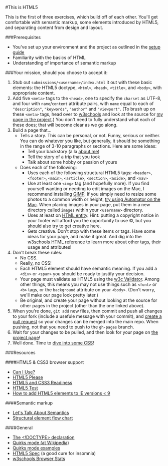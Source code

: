 #This is HTML5

This is the first of three exercises, which build off of each other. You'll get comfortable with semantic markup, some elements introduced by HTML5, and separating content from design and layout.

###Prerequisites
* You've set up your environment and the project as outlined in the [setup guide](https://github.com/chrisbay/thisisthemodernweb/tree/gh-pages/setup)
* Familiarity with the basics of HTML
* Understanding of importance of semantic markup

###Your mission, should you choose to accept it:

1. Stub out `submissions/<username>/index.html` it out with these basic elements: the HTML5 doctype, `<html>`, `<head>`, `<title>`, and `<body>`, with appropriate content.
2. Add five `<meta>` tags to the `<head>`, one to specify the `charset` as UTF-8, and four with `name`/`content` attribute pairs, with `name` equal to each of `"description"`, `"keywords"`, `"author"` and `"viewport"`. (To brush up on these `<meta>` tags, head over to [w3schools](http://www.w3schools.com/tags/tag_meta.asp) and look at the source for [my page in the project](http://chrisbay.github.io/thisishtml5/submissions/chrisbay/).) You don't need to fully understand what each of these does; that will become clear as we go along.
3. Build a page that...
	* Tells a story. This can be personal, or not. Funny, serious or neither. You can do whatever you like, but generally, it should be something in the range of 3-10 paragraphs or sections. Here are some ideas:
		- Tell your backstory (a&#768; la [about.me](https://about.me/backstory))
		- Tell the story of a trip that you took
		- Talk about some hobby or passion of yours
	* Does each of the following:
		- Uses each of the following structural HTML5 tags: `<header>`, `<footer>`, `<main>`, `<article>`, `<section>`, `<aside>`, and `<nav>`
		- Use at least one `<img>` tag (and hopefully more). If you find yourself wanting or needing to edit images on the Mac, I recommend installing [GIMP](http://www.gimp.org/downloads/). If you simply need to resize some photos to a common width or height, [try using Automator on the Mac](http://osxdaily.com/2011/12/20/batch-resize-pictures-in-mac-os-x-using-automator/). When placing images in your page, put them in a new directory called `images` within your `<username>` directory.
		- Uses at least on [HTML entity](http://www.w3schools.com/html/html_entities.asp). Hint: putting a copyright notice in your footer will afford you the opportunity to use &copy;, but you should also try to get creative here.
		- Gets creative. Don't stop with these items or tags. Have some ideas for your page, and make it great. And dig into the [w3schools HTML reference](http://www.w3schools.com/tags/default.asp) to learn more about other tags, their usage and attributes!
4. Don't break these rules:
	* No CSS.
	* Really, no CSS!
	* Each HTML5 element should have semantic meaning. If you add a `<div>` or `<span>` you should be ready to justify your decision.
	* Your page must validate as HTML5 using the [w3c Validator](http://validator.w3.org). Among other things, this means you may not use things such as `<font>` or `<b>` tags, or the `background` attribute on your `<body>`. (Don't worry, we'll make our page look pretty later.)
	* Be original, and create your page without looking at the source for other pages in the project (other than the one linked above).
5. When you're done, `git add` new files, then commit and push all changes to your fork (include a usefule message with your commit), and [create a pull request](https://help.github.com/articles/creating-a-pull-request/) so your changes can be merged into the main repo. When pushing, not that you need to push to the `gh-pages` branch.
6. Wait for your changes to be pulled, and then look for your page on [the project page](http://chrisbay.github.io/thisisthemodernweb/)!
7. Well done. Time to [dive into some CSS](https://github.com/chrisbay/thisisthemodernweb/tree/gh-pages/thisiscss3)!

###Resources

####HTML5 & CSS3 browser support
* [Can I Use?](http://caniuse.com)
* [HTML5 Please](http://html5please.com)
* [HTML5 and CSS3 Readiness](http://html5readiness.com)
* [HTML5 Test](https://html5test.com)
* [How to add HTML5 elements to IE versions < 9](http://www.w3schools.com/html/html5_browsers.asp)

####Semantic markup
* [Let's Talk About Semantics](http://html5doctor.com/lets-talk-about-semantics/)
* [Structural element flow chart](http://html5doctor.com/downloads/h5d-sectioning-flowchart.png)

####General
* [The <!DOCTYPE> declaration](http://www.w3schools.com/tags/tag_DOCTYPE.asp)
* [Quirks mode (at Wikipedia)](http://en.wikipedia.org/wiki/Quirks_mode)
* [Quirks mode examples](http://examples.strictquirks.nl/quirks/)
* [HTML5 Spec](http://www.w3.org/TR/html5/) (a good cure for insomnia)
* [w3schools Browser Stats](http://www.w3schools.com/browsers/browsers_stats.asp)
